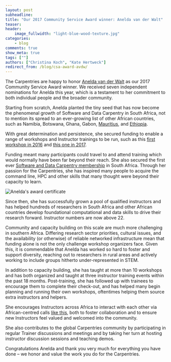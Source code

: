 ```yaml
---
layout: post
subheadline:
title: "Our 2017 Community Service Award winner: Anelda van der Walt"
teaser:
header:
    image_fullwidth: "light-blue-wood-texture.jpg"
categories:
    - blog
comments: true
show_meta: true
tags: [""]
authors: ["Christina Koch", "Kate Hertweck"]
redirect_from: /blog/csa-award-avdw/
---
```


The Carpentries are happy to honor [Anelda van der Walt]( https://twitter.com/aneldavdw) as our 2017 Community Service Award winner. We received seven independent nominations for Anelda this year, which is a testament to her commitment to both individual people and the broader community.

Starting from scratch, Anelda planted the tiny seed that has now become the phenomenal growth of Software and Data Carpentry in South Africa, not to mention its spread to an ever-growing list of other African countries, such as Namibia, Botswana, Ghana, Gabon, [Mauritius](https://software-carpentry.org/blog/2017/09/mauritius.html), and [Ethiopia](https://software-carpentry.org/blog/2017/09/ethiopia.html). 

With great determination and persistence, she secured funding to enable a range of workshops and Instructor trainings to be run, such as this [first workshop in 2016](https://software-carpentry.org/blog/2016/04/south-africa-instructor-training.html) and [this one in 2017](https://software-carpentry.org/blog/2017/05/instructor-training-south-africa.html). 

Funding meant many participants could travel to and attend training which would normally have been far beyond their reach. She also secured the first ever [Software and Data Carpentry membership]( https://software-carpentry.org/blog/2017/01/first-african-partner.html) in South Africa. Through her passion for the Carpentries, she has inspired many people to acquire the command line, HPC and other skills that many thought were beyond their capacity to learn.

![Anelda's award certificate](/images/avdw_award.jpg)

Since then, she has successfully grown a pool of qualified instructors and has helped hundreds of researchers in South Africa and other African countries develop foundational computational and data skills to drive their research forward. Instructor numbers are now above 22.

Community and capacity building on this scale are much more challenging in southern Africa. Differing research sector priorities, cultural issues, and the availability (or otherwise) of reliable networked infrastructure mean that funding alone is not the only challenge workshop organizers face. Given this, it is commendable that Anelda has worked so hard to foster and support diversity, reaching out to researchers in rural areas and actively working to include groups hitherto under-represented in STEM. 

In addition to capacity building, she has taught at more than 10 workshops and has both organized and taught at three instructor training events within the past 18 months. Post-training, she has followed up with trainees to encourage them to complete their check-out, and has helped many begin planning and running their own workshops, oftentimes helping them source extra instructors and helpers.  

She encourages Instructors across Africa to interact with each other via African-centred calls [like this](http://pad.software-carpentry.org/ZA-community-call), both to foster collaboration and to ensure new Instructors feel valued and welcomed into the community. 

She also contributes to the global Carpentries community by participating in regular Trainer discussions and meetings and by taking her turn at hosting instructor discussion sessions and teaching demos. 

Congratulations Anelda and thank you very much for everything you have done – we honor and value the work you do for the Carpentries.
